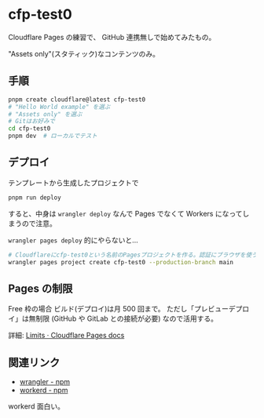 # cfp-test0

Cloudflare Pages の練習で、
GitHub 連携無しで始めてみたもの。

"Assets only"(スタティック)なコンテンツのみ。

## 手順

```sh
pnpm create cloudflare@latest cfp-test0
# "Hello World example" を選ぶ
# "Assets only" を選ぶ
# Gitはお好みで
cd cfp-test0
pnpm dev  # ローカルでテスト
```

## デプロイ

テンプレートから生成したプロジェクトで

```sh
pnpm run deploy
```

すると、中身は `wrangler deploy` なんで Pages でなくて Workers になってしまうので注意。

`wrangler pages deploy` 的にやらないと...

```sh
# Cloudflareにcfp-test0という名前のPagesプロジェクトを作る。認証にブラウザを使う
wrangler pages project create cfp-test0 --production-branch main


```


## Pages の制限

Free 枠の場合
ビルド(デプロイ)は月 500 回まで。
ただし「プレビューデプロイ」は無制限
(GitHub や GitLab との接続が必要)
なので活用する。

詳細: [Limits · Cloudflare Pages docs](https://developers.cloudflare.com/pages/platform/limits/)

## 関連リンク

- [wrangler - npm](https://www.npmjs.com/package/wrangler)
- [workerd - npm](https://www.npmjs.com/package/workerd)

workerd 面白い。
